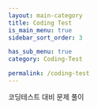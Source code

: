 ```yaml
---
layout: main-category
title: Coding Test
is_main_menu: true
sidebar_sort_order: 3

has_sub_menu: true
category: Coding-Test

permalink: /coding-test
---
```


코딩테스트 대비 문제 풀이